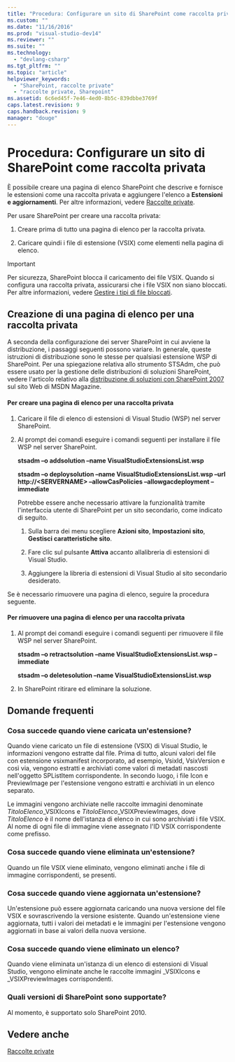 ```yaml
---
title: "Procedura: Configurare un sito di SharePoint come raccolta privata | Microsoft Docs"
ms.custom: ""
ms.date: "11/16/2016"
ms.prod: "visual-studio-dev14"
ms.reviewer: ""
ms.suite: ""
ms.technology: 
  - "devlang-csharp"
ms.tgt_pltfrm: ""
ms.topic: "article"
helpviewer_keywords: 
  - "SharePoint, raccolte private"
  - "raccolte private, Sharepoint"
ms.assetid: 6c6ed45f-7e46-4ed0-8b5c-839dbbe3769f
caps.latest.revision: 9
caps.handback.revision: 9
manager: "douge"
---
```

# Procedura: Configurare un sito di SharePoint come raccolta privata
È possibile creare una pagina di elenco SharePoint che descrive e fornisce le estensioni come una raccolta privata e aggiungere l'elenco a **Estensioni e aggiornamenti**. Per altre informazioni, vedere [Raccolte private](../Topic/Private%20Galleries.md).  
  
 Per usare SharePoint per creare una raccolta privata:  
  
1.  Creare prima di tutto una pagina di elenco per la raccolta privata.  
  
2.  Caricare quindi i file di estensione \(VSIX\) come elementi nella pagina di elenco.  
  
> [!IMPORTANT]
>  Per sicurezza, SharePoint blocca il caricamento dei file VSIX. Quando si configura una raccolta privata, assicurarsi che i file VSIX non siano bloccati. Per altre informazioni, vedere [Gestire i tipi di file bloccati](http://go.microsoft.com/fwlink/?LinkID=201253).  
  
## Creazione di una pagina di elenco per una raccolta privata  
 A seconda della configurazione dei server SharePoint in cui avviene la distribuzione, i passaggi seguenti possono variare. In generale, queste istruzioni di distribuzione sono le stesse per qualsiasi estensione WSP di SharePoint. Per una spiegazione relativa allo strumento STSAdm, che può essere usato per la gestione delle distribuzioni di soluzioni SharePoint, vedere l'articolo relativo alla [distribuzione di soluzioni con SharePoint 2007](http://go.microsoft.com/fwlink/?LinkId=220676) sul sito Web di MSDN Magazine.  
  
#### Per creare una pagina di elenco per una raccolta privata  
  
1.  Caricare il file di elenco di estensioni di Visual Studio \(WSP\) nel server SharePoint.  
  
2.  Al prompt dei comandi eseguire i comandi seguenti per installare il file WSP nel server SharePoint.  
  
     **stsadm –o addsolution –name VisualStudioExtensionsList.wsp**  
  
     **stsadm –o deploysolution –name VisualStudioExtensionsList.wsp –url http:\/\/\<SERVERNAME\> –allowCasPolicies –allowgacdeployment –immediate**  
  
     Potrebbe essere anche necessario attivare la funzionalità tramite l'interfaccia utente di SharePoint per un sito secondario, come indicato di seguito.  
  
    1.  Sulla barra dei menu scegliere **Azioni sito**, **Impostazioni sito**, **Gestisci caratteristiche sito**.  
  
    2.  Fare clic sul pulsante **Attiva** accanto allalibreria di estensioni di Visual Studio.  
  
    3.  Aggiungere la libreria di estensioni di Visual Studio al sito secondario desiderato.  
  
 Se è necessario rimuovere una pagina di elenco, seguire la procedura seguente.  
  
#### Per rimuovere una pagina di elenco per una raccolta privata  
  
1.  Al prompt dei comandi eseguire i comandi seguenti per rimuovere il file WSP nel server SharePoint.  
  
     **stsadm –o retractsolution –name VisualStudioExtensionsList.wsp –immediate**  
  
     **stsadm –o deletesolution –name VisualStudioExtensionsList.wsp**  
  
2.  In SharePoint ritirare ed eliminare la soluzione.  
  
## Domande frequenti  
  
### Cosa succede quando viene caricata un'estensione?  
 Quando viene caricato un file di estensione \(VSIX\) di Visual Studio, le informazioni vengono estratte dal file. Prima di tutto, alcuni valori del file con estensione vsixmanifest incorporato, ad esempio, VsixId, VsixVersion e così via, vengono estratti e archiviati come valori di metadati nascosti nell'oggetto SPListItem corrispondente. In secondo luogo, i file Icon e PreviewImage per l'estensione vengono estratti e archiviati in un elenco separato.  
  
 Le immagini vengono archiviate nelle raccolte immagini denominate *TitoloElenco*\_VSIXIcons e *TitoloElenco*\_VSIXPreviewImages, dove *TitoloElenco* è il nome dell'istanza di elenco in cui sono archiviati i file VSIX. Al nome di ogni file di immagine viene assegnato l'ID VSIX corrispondente come prefisso.  
  
### Cosa succede quando viene eliminata un'estensione?  
 Quando un file VSIX viene eliminato, vengono eliminati anche i file di immagine corrispondenti, se presenti.  
  
### Cosa succede quando viene aggiornata un'estensione?  
 Un'estensione può essere aggiornata caricando una nuova versione del file VSIX e sovrascrivendo la versione esistente. Quando un'estensione viene aggiornata, tutti i valori dei metadati e le immagini per l'estensione vengono aggiornati in base ai valori della nuova versione.  
  
### Cosa succede quando viene eliminato un elenco?  
 Quando viene eliminata un'istanza di un elenco di estensioni di Visual Studio, vengono eliminate anche le raccolte immagini \_VSIXIcons e \_VSIXPreviewImages corrispondenti.  
  
### Quali versioni di SharePoint sono supportate?  
 Al momento, è supportato solo SharePoint 2010.  
  
## Vedere anche  
 [Raccolte private](../Topic/Private%20Galleries.md)